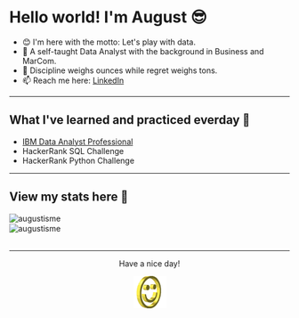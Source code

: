 # **Hello world! I'm August** 😎

- 😊 I'm here with the motto: Let's play with data.
- 📝 A self-taught Data Analyst with the background in Business and MarCom.
- 💭 Discipline weighs ounces while regret weighs tons. 
- 📫 Reach me here: [LinkedIn](https://www.linkedin.com/in/vongocminhthuw/)
---
## What I've learned and practiced everday 🧐

- [IBM Data Analyst Professional](https://github.com/Augustisme/IBM-Data-Analyst-Professional)
- HackerRank SQL Challenge
- HackerRank Python Challenge

---
## View my stats here 🔎	
<div >
    <img align="left" src="https://github-readme-stats.vercel.app/api?username=augustisme&count_private=true&show_icons=true&theme=vue-dark" width="400px" alt="augustisme">
    &nbsp;&nbsp;
    &nbsp;&nbsp;
    <img align="center" src="https://github-readme-stats.vercel.app/api/top-langs/?username=augustisme&layout=compact&theme=vue-dark"  width="350px" alt="augustisme">
</div>
&nbsp;&nbsp;

---
<div align="center">
<p> Have a nice day!</p>
<div>
<img src="https://github.com/Augustisme/Augustisme/blob/main/IMG/smile.gif" alt="Smiley" align="center">
</div>
</div>
